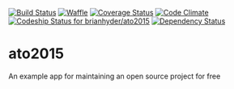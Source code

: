 [![Build Status](https://travis-ci.org/brianhyder/ato2015.svg?branch=master)](https://travis-ci.org/brianhyder/ato2015) 
[![Waffle](https://badge.waffle.io/brianhyder/ato2015.png?label=ready&title=Ready)](https://waffle.io/brianhyder/ato2015)
[![Coverage Status](https://coveralls.io/repos/brianhyder/ato2015/badge.svg?branch=master&service=github)](https://coveralls.io/github/brianhyder/ato2015?branch=master)
[![Code Climate](https://codeclimate.com/github/brianhyder/ato2015/badges/gpa.svg)](https://codeclimate.com/github/brianhyder/ato2015)
[ ![Codeship Status for brianhyder/ato2015](https://codeship.com/projects/205427f0-4cef-0133-868a-566112b803ab/status?branch=master)](https://codeship.com/projects/106476)
[![Dependency Status](https://david-dm.org/brianhyder/ato2015.svg)](https://david-dm.org/brianhyder/ato2015)

# ato2015
An example app for maintaining an open source project for free
